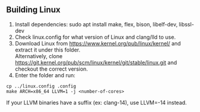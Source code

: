 ## Building Linux
1. Install dependencies: sudo apt install make, flex, bison, libelf-dev, libssl-dev
1. Check linux.config for what version of Linux and clang/lld to use.
2. Download Linux from https://www.kernel.org/pub/linux/kernel/ and extract it under this folder.  
   Alternatively, clone https://git.kernel.org/pub/scm/linux/kernel/git/stable/linux.git and checkout the correct version.
3. Enter the folder and run:
```
cp ../linux.config .config
make ARCH=x86_64 LLVM=1 -j <number-of-cores>
```
If your LLVM binaries have a suffix (ex: clang-14), use LLVM=-14 instead.
